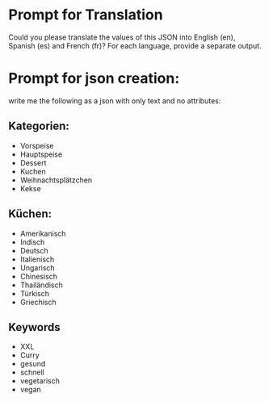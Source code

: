 # Prompt for Translation

Could you please translate the values of this JSON into English (en), Spanish (es) and French (fr)? For each language, provide a separate output.

# Prompt for json creation:
write me the following as a json with only text and no attributes:

## Kategorien:
- Vorspeise
- Hauptspeise
- Dessert
- Kuchen
- Weihnachtsplätzchen
- Kekse



## Küchen:

- Amerikanisch
- Indisch
- Deutsch
- Italienisch
- Ungarisch
- Chinesisch
- Thailändisch
- Türkisch
- Griechisch


## Keywords
- XXL
- Curry
- gesund
- schnell
- vegetarisch
- vegan




